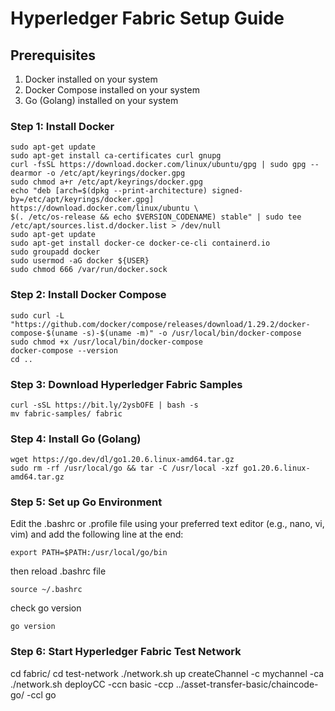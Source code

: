 # Hyperledger Fabric Setup Guide
## Prerequisites

1. Docker installed on your system
2. Docker Compose installed on your system
3. Go (Golang) installed on your system

### Step 1: Install Docker
```
sudo apt-get update
sudo apt-get install ca-certificates curl gnupg
curl -fsSL https://download.docker.com/linux/ubuntu/gpg | sudo gpg --dearmor -o /etc/apt/keyrings/docker.gpg
sudo chmod a+r /etc/apt/keyrings/docker.gpg
echo "deb [arch=$(dpkg --print-architecture) signed-by=/etc/apt/keyrings/docker.gpg] https://download.docker.com/linux/ubuntu \
$(. /etc/os-release && echo $VERSION_CODENAME) stable" | sudo tee /etc/apt/sources.list.d/docker.list > /dev/null
sudo apt-get update
sudo apt-get install docker-ce docker-ce-cli containerd.io
sudo groupadd docker
sudo usermod -aG docker ${USER}
sudo chmod 666 /var/run/docker.sock
```
### Step 2: Install Docker Compose
```
sudo curl -L "https://github.com/docker/compose/releases/download/1.29.2/docker-compose-$(uname -s)-$(uname -m)" -o /usr/local/bin/docker-compose
sudo chmod +x /usr/local/bin/docker-compose
docker-compose --version
cd ..
```
### Step 3: Download Hyperledger Fabric Samples
```
curl -sSL https://bit.ly/2ysbOFE | bash -s
mv fabric-samples/ fabric
```
### Step 4: Install Go (Golang)
```
wget https://go.dev/dl/go1.20.6.linux-amd64.tar.gz
sudo rm -rf /usr/local/go && tar -C /usr/local -xzf go1.20.6.linux-amd64.tar.gz
```
### Step 5: Set up Go Environment
Edit the .bashrc or .profile file using your preferred text editor (e.g., nano, vi, vim) and add the following line at the end:
```
export PATH=$PATH:/usr/local/go/bin
```
then reload .bashrc file
```
source ~/.bashrc
```
check go version 
```
go version
```
### Step 6: Start Hyperledger Fabric Test Network
cd fabric/
cd test-network
./network.sh up createChannel -c mychannel -ca
./network.sh deployCC -ccn basic -ccp ../asset-transfer-basic/chaincode-go/ -ccl go
